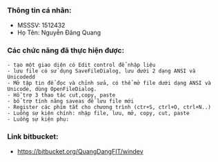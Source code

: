 ﻿### Thông tin cá nhân: ###
- MSSSV: 1512432
- Họ Tên: Nguyễn Đăng Quang
### Các chức năng đã thực hiện được: ###
    - tạo một giao diện có Edit control để nhập liệu
    - lưu file có sử dụng SaveFileDialog, lưu dưới 2 dạng ANSI và Unicodedd
    - Mở tập tin để đọc và chỉnh sửa, có thể mở file dưới dạng ANSI và Unicode, dùng OpenFileDialog.
    - Hỗ trợ 3 thao tác cut,copy, paste 
    - bổ trợ tính năng saveas để lưu file mới
    - Register các phím tắt cho chương trình (ctr+S, ctrl+O, ctrl+N..)
    - Luồng sự kiện chính: nhập file, lưu, mở, copy, cut, paste
    - Luồng sự kiện phụ:
### Link bitbucket:  ###
- https://bitbucket.org/QuangDangFIT/windev

        